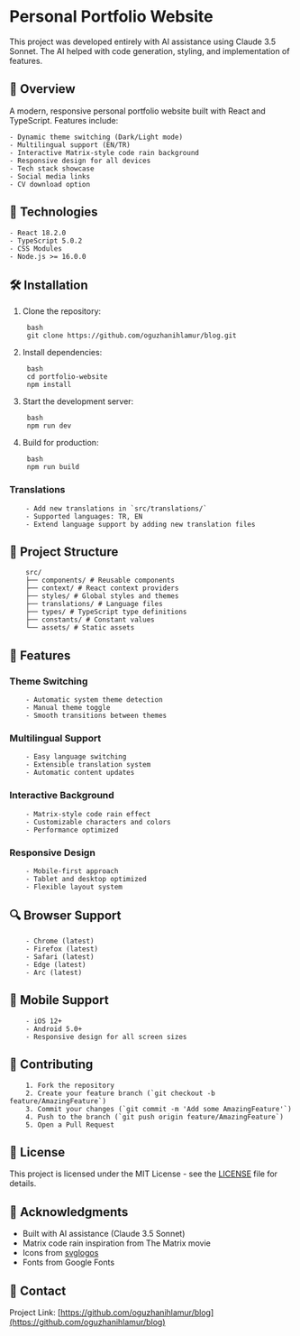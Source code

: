 # Personal Portfolio Website

This project was developed entirely with AI assistance using Claude 3.5 Sonnet. The AI helped with code generation, styling, and implementation of features.

## 🌟 Overview

A modern, responsive personal portfolio website built with React and TypeScript. Features include:

    - Dynamic theme switching (Dark/Light mode)
    - Multilingual support (EN/TR)
    - Interactive Matrix-style code rain background
    - Responsive design for all devices
    - Tech stack showcase
    - Social media links
    - CV download option

## 🚀 Technologies

    - React 18.2.0
    - TypeScript 5.0.2
    - CSS Modules
    - Node.js >= 16.0.0

## 🛠️ Installation

1. Clone the repository:

        bash
        git clone https://github.com/oguzhanihlamur/blog.git

2. Install dependencies:
  
        bash
        cd portfolio-website
        npm install

3. Start the development server:

        bash
        npm run dev

4. Build for production:

        bash
        npm run build

### Translations
        - Add new translations in `src/translations/`
        - Supported languages: TR, EN
        - Extend language support by adding new translation files

## 📁 Project Structure
        src/
        ├── components/ # Reusable components
        ├── context/ # React context providers
        ├── styles/ # Global styles and themes
        ├── translations/ # Language files
        ├── types/ # TypeScript type definitions
        ├── constants/ # Constant values
        └── assets/ # Static assets

## 🎨 Features

### Theme Switching
        - Automatic system theme detection
        - Manual theme toggle
        - Smooth transitions between themes

### Multilingual Support
        - Easy language switching
        - Extensible translation system
        - Automatic content updates

### Interactive Background
        - Matrix-style code rain effect
        - Customizable characters and colors
        - Performance optimized

### Responsive Design
        - Mobile-first approach
        - Tablet and desktop optimized
        - Flexible layout system

## 🔍 Browser Support
        - Chrome (latest)
        - Firefox (latest)
        - Safari (latest)
        - Edge (latest)
        - Arc (latest)

## 📱 Mobile Support
        - iOS 12+
        - Android 5.0+
        - Responsive design for all screen sizes

## 🤝 Contributing
        1. Fork the repository
        2. Create your feature branch (`git checkout -b feature/AmazingFeature`)
        3. Commit your changes (`git commit -m 'Add some AmazingFeature'`)
        4. Push to the branch (`git push origin feature/AmazingFeature`)
        5. Open a Pull Request

## 📄 License
This project is licensed under the MIT License - see the [LICENSE](LICENSE) file for details.

## 🙏 Acknowledgments

- Built with AI assistance (Claude 3.5 Sonnet)
- Matrix code rain inspiration from The Matrix movie
- Icons from [svglogos](https://svglogos.dev)
- Fonts from Google Fonts

## 📧 Contact

Project Link: [https://github.com/oguzhanihlamur/blog](https://github.com/oguzhanihlamur/blog)